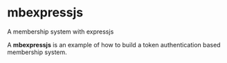 # mbexpressjs
A membership system with expressjs

A **mbexpressjs** is an example of how to build a token authentication based membership system.
